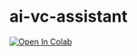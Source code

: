 # ai-vc-assistant

[![Open In Colab](https://colab.research.google.com/assets/colab-badge.svg)](https://colab.research.google.com/github/NeoClassicalRibbon/ai-vc-assistant/blob/main/ai_vc_assistant_proto_public.ipynb)
